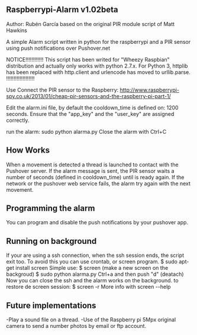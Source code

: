 Raspberrypi-Alarm v1.02beta
------------------------
Author: Rubén García
based on the original PIR module script of Matt Hawkins

A simple Alarm script written in python for the raspberrypi and a PIR sensor using push notifications over Pushover.net

NOTICE!!!!!!!!!!!!
This script has been writed for "Wheezy Raspbian" distribution and actually only works with python 2.7.x.
For Python 3, httplib has been replaced with http.client and urlencode has moved to urllib.parse.
!!!!!!!!!!!!!!!!!!!

Use
Connect the PIR sensor to the Raspberry:
http://www.raspberrypi-spy.co.uk/2013/01/cheap-pir-sensors-and-the-raspberry-pi-part-1/

Edit the alarm.ini file, by default the cooldown_time is defined on: 1200 seconds.
Ensure that the "app_key" and the "user_key" are assigned correctly.

run the alarm: sudo python alarma.py
Close the alarm with Ctrl+C

How Works
--------------------------------------------------------------------------------------
When a movement is detected a thread is launched to contact with the Pushover server. If the alarm message is sent, the PIR sensor waits a number of seconds (defined in cooldown_time) until is ready again.
If the network or the pushover web service fails, the alarm try again with the next movement.

Programming the alarm
---------------------
You can program and disable the push notifications by your pushover app.


Running on background
--------------------
If your are using a ssh connection, when the ssh session ends, the script exit too. To avoid this you can use crontab, or screen program.
$ sudo apt-get install screen
Simple use:
$ screen (make a new screen on the backgroud)
$ sudo python alarma.py
Ctrl+a and then push "d" (deatach)
Now you can close the ssh and the alarm works on the background.
to restore de screen session: $ screen -r
More info with screen --help


Future implementations
----------------------
-Play a sound file on a thread.
-Use of the Raspberry pi 5Mpx original camera to send a number photos by email or ftp account.
